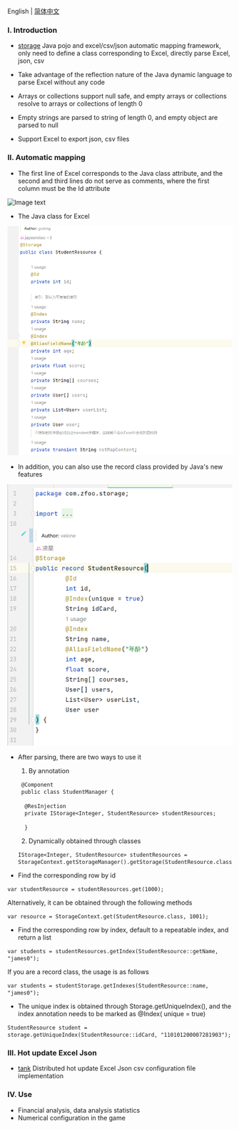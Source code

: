 English | [简体中文](./README_CN.md)

### Ⅰ. Introduction

- [storage](https://github.com/zfoo-project/zfoo/blob/main/storage/README.md)
  Java pojo and excel/csv/json automatic mapping framework, only need to define a class corresponding to Excel, directly parse
  Excel, json, csv

- Take advantage of the reflection nature of the Java dynamic language to parse Excel without any code

- Arrays or collections support null safe, and empty arrays or collections resolve to arrays or collections of length 0

- Empty strings are parsed to string of length 0, and empty object are parsed to null

- Support Excel to export json, csv files

### Ⅱ. Automatic mapping

- The first line of Excel corresponds to the Java class attribute, and the second and third lines do not serve as
  comments, where the first column must be the Id attribute

![Image text](../doc/image/storage/storage01.png)

- The Java class for Excel

![Image text](../doc/image/storage/storage02.png)

- In addition, you can also use the record class provided by Java's new features

![Image text](../doc/image/storage/storage03.png)

- After parsing, there are two ways to use it
  1. By annotation
  ```
   @Component
   public class StudentManager {

    @ResInjection
    private IStorage<Integer, StudentResource> studentResources;

    }
  ```
  2. Dynamically obtained through classes
  ```
  IStorage<Integer, StudentResource> studentResources = StorageContext.getStorageManager().getStorage(StudentResource.class);
  ```

- Find the corresponding row by id

```
var studentResource = studentResources.get(1000);
```

Alternatively, it can be obtained through the following methods

```
var resource = StorageContext.get(StudentResource.class, 1001);
```

- Find the corresponding row by index, default to a repeatable index, and return a list

```
var students = studentResources.getIndex(StudentResource::getName, "james0");
```

If you are a record class, the usage is as follows

```
var students = studentStorage.getIndexes(StudentResource::name, "james0");
```

- The unique index is obtained through Storage.getUniqueIndex(), and the index annotation needs to be marked as @Index(
  unique = true)

```
StudentResource student = storage.getUniqueIndex(StudentResource::idCard, "110101200007281903");
```

### Ⅲ. Hot update Excel Json

- [tank](https://github.com/zfoo-project/tank-game-server/blob/main/common/src/main/java/com/zfoo/tank/common/util/HotUtils.java)
  Distributed hot update Excel Json csv configuration file implementation

### Ⅳ. Use

- Financial analysis, data analysis statistics
- Numerical configuration in the game
